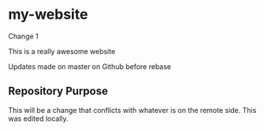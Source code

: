 # my-website

Change 1

This is a really awesome website

Updates made on master on Github before rebase


## Repository Purpose

This will be a change that conflicts
with whatever is on the remote side.
This was edited locally.
